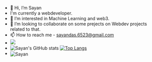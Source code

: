 - 👋 Hi, I’m Sayan
- I'm currently a webdeveloper.
- 👀 I’m interested in Machine Learning and web3.
- 💞️ I’m looking to collaborate on some prejects on Webdev projects related to that.
- 📫 How to reach me - sayandas.6523@gmail.com
- ![](https://komarev.com/ghpvc/?username=Sayan67&color=green)
- ![Sayan's GitHub stats](https://github-readme-stats.vercel.app/api?username=Sayan67&show_icons=true&theme=dracula) [![Top Langs](https://github-readme-stats.vercel.app/api/top-langs/?username=Sayan67&layout=donut)](https://github.com/Saayan67/github-readme-stats)
- <img align="center" src="https://github-readme-streak-stats.herokuapp.com/?user=Sayan67&theme=dracula" alt="Sayan" />

<!---
Sayan67/Sayan67 is a ✨ special ✨ repository because its `README.md` (this file) appears on your GitHub profile.
You can click the Preview link to take a look at your changes.
--->
